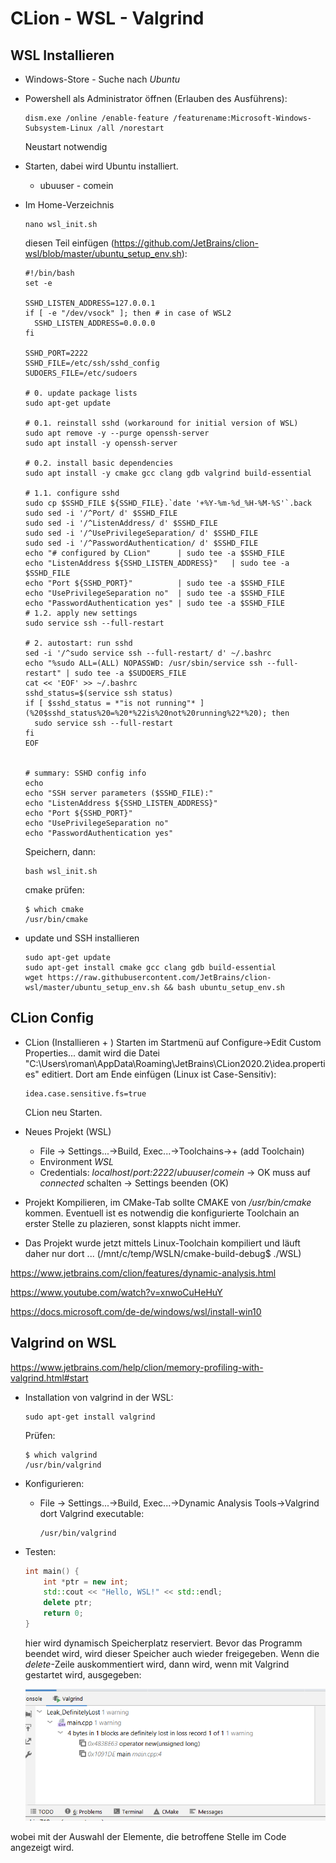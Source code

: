 # CLion - WSL - Valgrind

## WSL Installieren

- Windows-Store - Suche nach *Ubuntu*

- Powershell als Administrator öffnen (Erlauben des Ausführens):

  ```
  dism.exe /online /enable-feature /featurename:Microsoft-Windows-Subsystem-Linux /all /norestart
  ```

  Neustart notwendig
  
- Starten, dabei wird Ubuntu installiert.

  - ubuuser - comein

- Im Home-Verzeichnis

  ```
  nano wsl_init.sh
  ```

  diesen Teil einfügen (https://github.com/JetBrains/clion-wsl/blob/master/ubuntu_setup_env.sh):

  ```
  #!/bin/bash
  set -e
  
  SSHD_LISTEN_ADDRESS=127.0.0.1
  if [ -e "/dev/vsock" ]; then # in case of WSL2
  	SSHD_LISTEN_ADDRESS=0.0.0.0
  fi
  
  SSHD_PORT=2222
  SSHD_FILE=/etc/ssh/sshd_config
  SUDOERS_FILE=/etc/sudoers
    
  # 0. update package lists
  sudo apt-get update
  
  # 0.1. reinstall sshd (workaround for initial version of WSL)
  sudo apt remove -y --purge openssh-server
  sudo apt install -y openssh-server
  
  # 0.2. install basic dependencies
  sudo apt install -y cmake gcc clang gdb valgrind build-essential
  
  # 1.1. configure sshd
  sudo cp $SSHD_FILE ${SSHD_FILE}.`date '+%Y-%m-%d_%H-%M-%S'`.back
  sudo sed -i '/^Port/ d' $SSHD_FILE
  sudo sed -i '/^ListenAddress/ d' $SSHD_FILE
  sudo sed -i '/^UsePrivilegeSeparation/ d' $SSHD_FILE
  sudo sed -i '/^PasswordAuthentication/ d' $SSHD_FILE
  echo "# configured by CLion"      | sudo tee -a $SSHD_FILE
  echo "ListenAddress ${SSHD_LISTEN_ADDRESS}"	| sudo tee -a $SSHD_FILE
  echo "Port ${SSHD_PORT}"          | sudo tee -a $SSHD_FILE
  echo "UsePrivilegeSeparation no"  | sudo tee -a $SSHD_FILE
  echo "PasswordAuthentication yes" | sudo tee -a $SSHD_FILE
  # 1.2. apply new settings
  sudo service ssh --full-restart
    
  # 2. autostart: run sshd 
  sed -i '/^sudo service ssh --full-restart/ d' ~/.bashrc
  echo "%sudo ALL=(ALL) NOPASSWD: /usr/sbin/service ssh --full-restart" | sudo tee -a $SUDOERS_FILE
  cat << 'EOF' >> ~/.bashrc
  sshd_status=$(service ssh status)
  if [ $sshd_status = *"is not running"* ](%20$sshd_status%20=%20*%22is%20not%20running%22*%20); then
    sudo service ssh --full-restart
  fi
  EOF
    
  
  # summary: SSHD config info
  echo 
  echo "SSH server parameters ($SSHD_FILE):"
  echo "ListenAddress ${SSHD_LISTEN_ADDRESS}"
  echo "Port ${SSHD_PORT}"
  echo "UsePrivilegeSeparation no"
  echo "PasswordAuthentication yes"
  ```

  Speichern, dann:

  ```
  bash wsl_init.sh
  ```

  cmake prüfen:

  ```
  $ which cmake
  /usr/bin/cmake
  ```

- update und SSH installieren

  ```
  sudo apt-get update
  sudo apt-get install cmake gcc clang gdb build-essential
  wget https://raw.githubusercontent.com/JetBrains/clion-wsl/master/ubuntu_setup_env.sh && bash ubuntu_setup_env.sh
  ```

## CLion Config

- CLion (Installieren + ) Starten
  im Startmenü auf Configure->Edit Custom Properties...
  damit wird die Datei "C:\Users\roman\AppData\Roaming\JetBrains\CLion2020.2\idea.properties" editiert. Dort am Ende einfügen (Linux ist Case-Sensitiv):

  ```
  idea.case.sensitive.fs=true
  ```

  CLion neu Starten.

- Neues Projekt (WSL)

  - File -> Settings...->Build, Exec...->Toolchains->+ (add Toolchain)
  - Environment *WSL*
  - Credentials: *localhost*/*port:2222*/*ubuuser*/*comein* -> OK
    muss auf *connected* schalten -> Settings beenden (OK)

- Projekt Kompilieren, im CMake-Tab sollte CMAKE von */usr/bin/cmake* kommen. Eventuell ist es notwendig die konfigurierte Toolchain an erster Stelle zu plazieren, sonst klappts nicht immer.

- Das Projekt wurde jetzt mittels Linux-Toolchain kompiliert und läuft daher nur dort ... (/mnt/c/temp/WSLN/cmake-build-debug$ ./WSL)

https://www.jetbrains.com/clion/features/dynamic-analysis.html

https://www.youtube.com/watch?v=xnwoCuHeHuY

https://docs.microsoft.com/de-de/windows/wsl/install-win10

## Valgrind on WSL

https://www.jetbrains.com/help/clion/memory-profiling-with-valgrind.html#start

- Installation von valgrind in der WSL:

  ```
  sudo apt-get install valgrind
  ```

  Prüfen:

  ```
  $ which valgrind
  /usr/bin/valgrind
  ```

- Konfigurieren:

  - File -> Settings...->Build, Exec...->Dynamic Analysis Tools->Valgrind
    dort Valgrind executable:

    ``` 
    /usr/bin/valgrind
    ```

- Testen:

  ```c++
  int main() {
      int *ptr = new int;
      std::cout << "Hello, WSL!" << std::endl;
      delete ptr;
      return 0;
  }
  ```

  hier wird dynamisch Speicherplatz reserviert. Bevor das Programm beendet wird, wird dieser Speicher auch wieder freigegeben. Wenn die *delete*-Zeile auskommentiert wird, dann wird, wenn mit Valgrind gestartet wird, ausgegeben:

  ![valgrind](software-entwicklung/Cpp/bilder/CLionWslValgrind.png)

wobei mit der Auswahl der Elemente, die betroffene Stelle im Code angezeigt wird.
